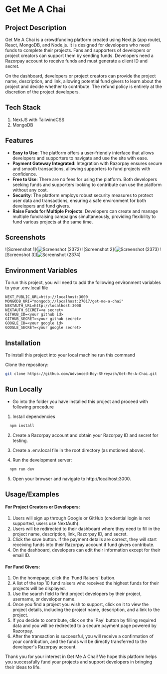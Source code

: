# Get Me A Chai

## Project Description
Get Me A Chai is a crowdfunding platform created using Next.js (app route), React, MongoDB, and Node.js. It is designed for developers who need funds to complete their projects. Fans and supporters of developers or project creators can support them by sending funds. Developers need a Razorpay account to receive funds and must generate a client ID and secret. 

On the dashboard, developers or project creators can provide the project name, description, and link, allowing potential fund givers to learn about the project and decide whether to contribute. The refund policy is entirely at the discretion of the project developers.
## Tech Stack
1. NextJS with TailwindCSS
2. MongoDB
## Features

- **Easy to Use**: The platform offers a user-friendly interface that allows developers and supporters to navigate and use the site with ease.
- **Payment Gateway Integrated**: Integration with Razorpay ensures secure and smooth transactions, allowing supporters to fund projects with confidence.
- **Free to Use**: There are no fees for using the platform. Both developers seeking funds and supporters looking to contribute can use the platform without any cost.
- **Security**: The platform employs robust security measures to protect user data and transactions, ensuring a safe environment for both developers and fund givers.
- **Raise Funds for Multiple Projects**: Developers can create and manage multiple fundraising campaigns simultaneously, providing flexibility to fund various projects at the same time.
## Screenshots

![Screenshot 1](![Screenshot (2372)](https://github.com/user-attachments/assets/f52c932d-054c-435a-8ae8-b10c8d94bc5d)
![Screenshot 2](![Screenshot (2373)](https://github.com/user-attachments/assets/91e35d65-be69-4898-83fd-83727280ce71)
![Screenshot 3](![Screenshot (2374)](https://github.com/user-attachments/assets/bc756316-4c55-472f-8cb4-02bf6a3d9006)


## Environment Variables

To run this project, you will need to add the following environment variables to your .env.local file
```
NEXT_PUBLIC_URL=http://localhost:3000
MONGODB_URI="mongodb://localhost:27017/get-me-a-chai"
NEXTAUTH_URL=http://localhost:3000
NEXTAUTH_SECRET=<a secret>
GITHUB_ID=<your github id>
GITHUB_SECRET=<your github secret>
GOOGLE_ID=<your google id>
GOOGLE_SECRET=<your google secret>
```
## Installation
To install this project into your local machine run this command

Clone the repository:
   ```bash
   git clone https://github.com/Advanced-Boy-Shreyash/Get-Me-A-Chai.git
```
## Run Locally
- Go into the folder you have installed this project and proceed with following procedure

1. Install dependencies

```bash
  npm install
```

2. Create a Razorpay account and obtain your Razorpay ID and secret for testing.

3. Create a .env.local file in the root directory (as motioned above).

4. Run the development server:
```bash
  npm run dev
```

5. Open your browser and navigate to http://localhost:3000.
## Usage/Examples

#### For Project Creators or Developers:
1. Users will sign up through Google or GitHub (credential login is not supported, users use NextAuth).
2. Users will be redirected to their dashboard where they need to fill in the project name, description, link, Razorpay ID, and secret.
3. Click the save button. If the payment details are correct, they will start receiving funds into their Razorpay account if fund givers contribute.
4. On the dashboard, developers can edit their information except for their email ID.

#### For Fund Givers:
1. On the homepage, click the 'Fund Raisers' button.
2. A list of the top 10 fund raisers who received the highest funds for their projects will be displayed.
3. Use the search field to find project developers by their project, username, or developer name.
4. Once you find a project you wish to support, click on it to view the project details, including the project name, description, and a link to the project.
5. If you decide to contribute, click on the 'Pay' button by filling required data and you will be redirected to a secure payment page powered by Razorpay.
6. After the transaction is successful, you will receive a confirmation of your contribution, and the funds will be directly transferred to the developer's Razorpay account.

Thank you for your interest in Get Me A Chai! We hope this platform helps you successfully fund your projects and support developers in bringing their ideas to life.
